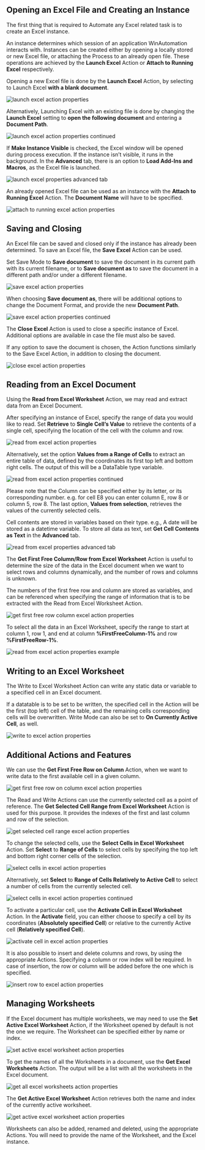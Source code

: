 ## Opening an Excel File and Creating an Instance

The first thing that is required to Automate any Excel related task is to create an Excel instance. 

An instance determines which session of an application WinAutomation interacts with. Instances can be created either by opening a locally stored or new Excel file, or attaching the Process to an already open file. These operations are achieved by the **Launch Excel** Action or **Attach to Running Excel** respectively.

Opening a new Excel file is done by the **Launch Excel** Action, by selecting to Launch Excel **with a blank document**.
 

![launch excel action properties](..\media\launch-excel-action-properties.png)
 

Alternatively, Launching Excel with an existing file is done by changing the **Launch Excel** setting to **open the following document** and entering a **Document Path**.


![launch excel action properties continued](..\media\launch-excel-action-properties-continued.png)


If **Make Instance Visible** is checked, the Excel window will be opened during process execution. If the instance isn’t visible, it runs in the background.
In the **Advanced** tab, there is an option to **Load Add-Ins and Macros**, as the Excel file is launched.
 

![launch excel properties advanced tab](..\media\launch-excel-properties-advanced-tab.png)


An already opened Excel file can be used as an instance with the **Attach to Running Excel** Action. The **Document Name** will have to be specified.
 

![attach to running excel action properties](..\media\attach-to-running-excel-action-properties.png)


## Saving and Closing

An Excel file can be saved and closed only if the instance has already been determined. To save an Excel file, the **Save Excel** Action can be used. 

Set Save Mode to **Save document** to save the document in its current path with its current filename, or to **Save document as** to save the document in a different path and/or under a different filename.
 

![save excel action properties](..\media\save-excel-action-properties.png)


When choosing **Save document as**, there will be additional options to change the Document Format, and provide the new **Document Path**.
  

![save excel action properties continued](..\media\save-excel-action-properties-continued.png)


The **Close Excel** Action is used to close a specific instance of Excel. Additional options are available in case the file must also be saved.

 If any option to save the document is chosen, the Action functions similarly to the Save Excel Action, in addition to closing the document.
  

![close excel action properties](..\media\close-excel-action-properties.png)


## Reading from an Excel Document

Using the **Read from Excel Worksheet** Action, we may read and extract data from an Excel Document. 

After specifying an instance of Excel, specify the range of data you would like to read. Set **Retrieve** to **Single Cell’s Value** to retrieve the contents of a single cell, specifying the location of the cell with the column and row.


![read from excel action properties](..\media\read-from-excel-action-properties.png)


Alternatively, set the option **Values from a Range of Cells** to extract an entire table of data, defined by the coordinates its first top left and bottom right cells. The output of this will be a DataTable type variable.
  

![read from excel action properties continued](..\media\read-from-excel-action-properties-continued.png)


Please note that the Column can be specified either by its letter, or its corresponding number. e.g. for cell E8 you can enter column E, row 8 or column 5, row 8.
The last option, **Values from selection**, retrieves the values of the currently selected cells.

Cell contents are stored in variables based on their type. e.g., A date will be stored as a datetime variable. To store all data as text, set **Get Cell Contents as Text** in the **Advanced** tab.
  

![read from excel properties advanced tab](..\media\read-from-excel-properties-advanced-tab.png)
 

The **Get First Free Column/Row from Excel Worksheet** Action is useful to determine the size of the data in the Excel document when we want to select rows and columns dynamically, and the number of rows and columns is unknown.

The numbers of the first free row and column are stored as variables, and can be referenced when specifying the range of information that is to be extracted with the Read from Excel Worksheet Action.
  

![get first free row column excel action properties](..\media\get-first-free-row-column-excel-action-properties.png)


To select all the data in an Excel Worksheet, specify the range to start at column 1, row 1, and end at column **%FirstFreeColumn-1%** and row **%FirstFreeRow-1%**.
  

![read from excel action properties example](..\media\read-from-excel-action-properties-example.png)


## Writing to an Excel Worksheet

The Write to Excel Worksheet Action can write any static data or variable to a specified cell in an Excel document. 

If a datatable is to be set to be written, the specified cell in the Action will be the first (top left) cell of the table, and the remaining cells corresponding cells will be overwritten. Write Mode can also be set to **On Currently Active Cell**, as well.
  

![write to excel action properties](..\media\write-to-excel-action-properties.png)


## Additional Actions and Features

We can use the **Get First Free Row on Column** Action, when we want to write data to the first available cell in a given column.
  

![get first free row on column excel action properties](..\media\get-first-free-row-on-column-excel-action-properties.png)


The Read and Write Actions can use the currently selected cell as a point of reference. The **Get Selected Cell Range from Excel Worksheet** Action is used for this purpose. It provides the indexes of the first and last column and row of the selection.
  

![get selected cell range excel action properties](..\media\get-selected-cell-range-excel-action-properties.png)


To change the selected cells, use the **Select Cells in Excel Worksheet** Action. Set **Select** to **Range of Cells** to select cells by specifying the top left and bottom right corner cells of the selection.


![select cells in excel action properties](..\media\select-cells-in-excel-action-properties.png)


Alternatively, set **Select** to **Range of Cells Relatively to Active Cell** to select a number of cells from the currently selected cell.
  

![select cells in excel action properties continued](..\media\select-cells-in-excel-action-properties-continued.png)


To activate a particular cell, use the **Activate Cell in Excel Worksheet** Action. In the **Activate** field, you can either choose to specify a cell by its coordinates (**Absolutely specified Cell**) or relative to the currently Active cell (**Relatively specified Cell**).
  

![activate cell in excel action properties](..\media\activate-cell-in-excel-action-properties.png)


It is also possible to insert and delete columns and rows, by using the appropriate Actions. Specifying a column or row index will be required. In case of insertion, the row or column will be added before the one which is specified.
  

![insert row to excel action properties](..\media\insert-row-to-excel-action-properties.png)


## Managing Worksheets

If the Excel document has multiple worksheets, we may need to use the **Set Active Excel Worksheet** Action, if the Worksheet opened by default is not the one we require. The Worksheet can be specified either by name or index.
  

![set active excel worksheet action properties](..\media\set-active-excel-worksheet-action-properties.png)


To get the names of all the Worksheets in a document, use the **Get Excel Worksheets** Action. The output will be a list with all the worksheets in the Excel document.
  

![get all excel worksheets action properties](..\media\get-all-excel-worksheets-action-properties.png)


The **Get Active Excel Worksheet** Action retrieves both the name and index of the currently active worksheet.
  

![get active excel worksheet action properties](..\media\get-active-excel-worksheet-action-properties.png)


Worksheets can also be added, renamed and deleted, using the appropriate Actions. You will need to provide the name of the Worksheet, and the Excel instance.